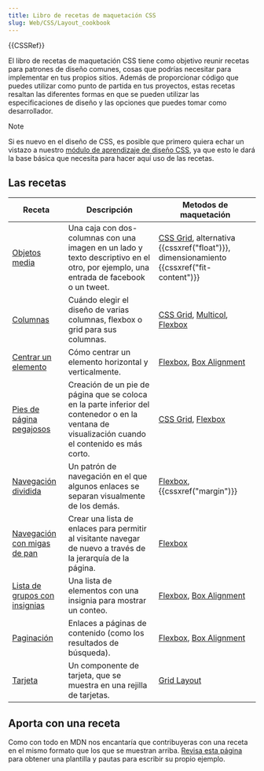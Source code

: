 ```yaml
---
title: Libro de recetas de maquetación CSS
slug: Web/CSS/Layout_cookbook
---
```


{{CSSRef}}

El libro de recetas de maquetación CSS tiene como objetivo reunir recetas para patrones de diseño comunes, cosas que podrías necesitar para implementar en tus propios sitios. Además de proporcionar código que puedes utilizar como punto de partida en tus proyectos, estas recetas resaltan las diferentes formas en que se pueden utilizar las especificaciones de diseño y las opciones que puedes tomar como desarrollador.

> [!NOTE]
> Si es nuevo en el diseño de CSS, es posible que primero quiera echar un vistazo a nuestro [módulo de aprendizaje de diseño CSS](/es/docs/Learn/CSS/CSS_layout), ya que esto le dará la base básica que necesita para hacer aquí uso de las recetas.

## Las recetas

| Receta                                                                                | Descripción                                                                                                                                       | Metodos de maquetación                                                                                                                      |
| ------------------------------------------------------------------------------------- | ------------------------------------------------------------------------------------------------------------------------------------------------- | ------------------------------------------------------------------------------------------------------------------------------------------- |
| [Objetos media](/docs/Web/CSS/Layout_cookbook/Media_objects)                          | Una caja con dos-columnas con una imagen en un lado y texto descriptivo en el otro, por ejemplo, una entrada de facebook o un tweet.              | [CSS Grid](/es/docs/Web/CSS/CSS_grid_layout), alternativa {{cssxref("float")}}, dimensionamiento {{cssxref("fit-content")}}                 |
| [Columnas](/docs/Web/CSS/Layout_cookbook/Column_layouts)                              | Cuándo elegir el diseño de varias columnas, flexbox o grid para sus columnas.                                                                     | [CSS Grid](/es/docs/Web/CSS/CSS_grid_layout), [Multicol](/es/docs/Web/CSS/CSS_multicol_layout), [Flexbox](/es/docs/Web/CSS/CSS_flexible_box_layout) |
| [Centrar un elemento](/docs/Web/CSS/Layout_cookbook/Center_an_element)                | Cómo centrar un elemento horizontal y verticalmente.                                                                                              | [Flexbox](/es/docs/Web/CSS/CSS_flexible_box_layout), [Box Alignment](/es/docs/Web/CSS/CSS_Box_Alignment)                                    |
| [Pies de página pegajosos](/docs/Web/CSS/Layout_cookbook/Sticky_footers)              | Creación de un pie de página que se coloca en la parte inferior del contenedor o en la ventana de visualización cuando el contenido es más corto. | [CSS Grid](/es/docs/Web/CSS/CSS_grid_layout), [Flexbox](/es/docs/Web/CSS/CSS_flexible_box_layout)                                           |
| [Navegación dividida](/docs/Web/CSS/Layout_cookbook/Split_Navigation)                 | Un patrón de navegación en el que algunos enlaces se separan visualmente de los demás.                                                            | [Flexbox](/es/docs/Web/CSS/CSS_flexible_box_layout), {{cssxref("margin")}}                                                                  |
| [Navegación con migas de pan](/docs/Web/CSS/Layout_cookbook/Breadcrumb_Navigation)    | Crear una lista de enlaces para permitir al visitante navegar de nuevo a través de la jerarquía de la página.                                     | [Flexbox](/es/docs/Web/CSS/CSS_flexible_box_layout)                                                                                         |
| [Lista de grupos con insignias](/docs/Web/CSS/Layout_cookbook/List_group_with_badges) | Una lista de elementos con una insignia para mostrar un conteo.                                                                                   | [Flexbox](/es/docs/Web/CSS/CSS_flexible_box_layout), [Box Alignment](/es/docs/Web/CSS/CSS_Box_Alignment)                                    |
| [Paginación](/docs/Web/CSS/Layout_cookbook/Pagination)                                | Enlaces a páginas de contenido (como los resultados de búsqueda).                                                                                 | [Flexbox](/es/docs/Web/CSS/CSS_flexible_box_layout), [Box Alignment](/es/docs/Web/CSS/CSS_Box_Alignment)                                    |
| [Tarjeta](/es/docs/Web/CSS/Layout_cookbook/Card)                                      | Un componente de tarjeta, que se muestra en una rejilla de tarjetas.                                                                              | [Grid Layout](/es/docs/Web/CSS/CSS_grid_layout)                                                                                             |

## Aporta con una receta

Como con todo en MDN nos encantaría que contribuyeras con una receta en el mismo formato que los que se muestran arriba. [Revisa esta página](/docs/user:chrisdavidmills/Layout_Cookbook_Home/Contribute_a_recipe) para obtener una plantilla y pautas para escribir su propio ejemplo.
